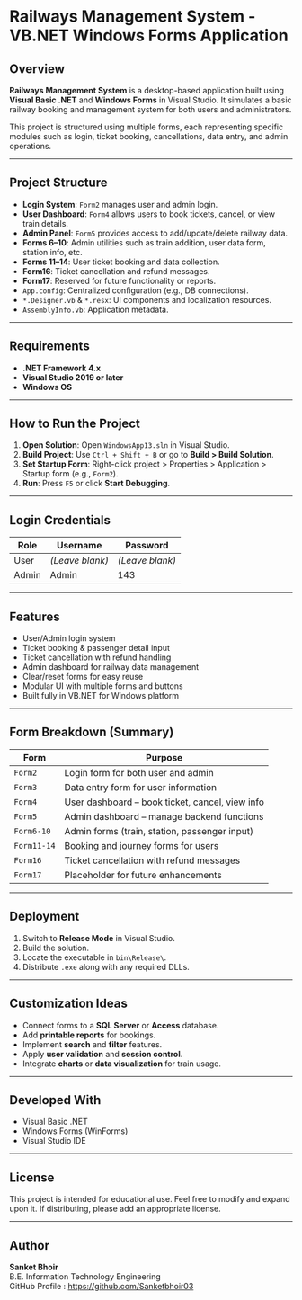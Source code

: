 # Railways Management System - VB.NET Windows Forms Application

## Overview

**Railways Management System** is a desktop-based application built using **Visual Basic .NET** and **Windows Forms** in Visual Studio. It simulates a basic railway booking and management system for both users and administrators.

This project is structured using multiple forms, each representing specific modules such as login, ticket booking, cancellations, data entry, and admin operations.

---

## Project Structure

- **Login System**: `Form2` manages user and admin login.
- **User Dashboard**: `Form4` allows users to book tickets, cancel, or view train details.
- **Admin Panel**: `Form5` provides access to add/update/delete railway data.
- **Forms 6–10**: Admin utilities such as train addition, user data form, station info, etc.
- **Forms 11–14**: User ticket booking and data collection.
- **Form16**: Ticket cancellation and refund messages.
- **Form17**: Reserved for future functionality or reports.
- `App.config`: Centralized configuration (e.g., DB connections).
- `*.Designer.vb` & `*.resx`: UI components and localization resources.
- `AssemblyInfo.vb`: Application metadata.

---

## Requirements

- **.NET Framework 4.x**
- **Visual Studio 2019 or later**
- **Windows OS**

---

## How to Run the Project

1. **Open Solution**: Open `WindowsApp13.sln` in Visual Studio.
2. **Build Project**: Use `Ctrl + Shift + B` or go to **Build > Build Solution**.
3. **Set Startup Form**: Right-click project > Properties > Application > Startup form (e.g., `Form2`).
4. **Run**: Press `F5` or click **Start Debugging**.

---

## Login Credentials

| Role    | Username | Password |
|---------|----------|----------|
| User    | *(Leave blank)* | *(Leave blank)* |
| Admin   | Admin    | 143      |

---

## Features

- User/Admin login system
- Ticket booking & passenger detail input
- Ticket cancellation with refund handling
- Admin dashboard for railway data management
- Clear/reset forms for easy reuse
- Modular UI with multiple forms and buttons
- Built fully in VB.NET for Windows platform

---

## Form Breakdown (Summary)

| Form      | Purpose                                          |
|-----------|--------------------------------------------------|
| `Form2`   | Login form for both user and admin               |
| `Form3`   | Data entry form for user information             |
| `Form4`   | User dashboard – book ticket, cancel, view info  |
| `Form5`   | Admin dashboard – manage backend functions       |
| `Form6-10`| Admin forms (train, station, passenger input)    |
| `Form11-14`| Booking and journey forms for users             |
| `Form16`  | Ticket cancellation with refund messages         |
| `Form17`  | Placeholder for future enhancements              |

---

## Deployment

1. Switch to **Release Mode** in Visual Studio.
2. Build the solution.
3. Locate the executable in `bin\Release\`.
4. Distribute `.exe` along with any required DLLs.

---

## Customization Ideas

- Connect forms to a **SQL Server** or **Access** database.
- Add **printable reports** for bookings.
- Implement **search** and **filter** features.
- Apply **user validation** and **session control**.
- Integrate **charts** or **data visualization** for train usage.

---

## Developed With

- Visual Basic .NET
- Windows Forms (WinForms)
- Visual Studio IDE

---

## License

This project is intended for educational use. Feel free to modify and expand upon it. If distributing, please add an appropriate license.

---

## Author

**Sanket Bhoir**  
B.E. Information Technology Engineering  
GitHub Profile : https://github.com/Sanketbhoir03

